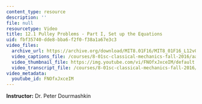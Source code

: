 ```yaml
---
content_type: resource
description: ''
file: null
resourcetype: Video
title: 12.1 Pulley Problems - Part I, Set up the Equations
uid: fbf35740-dde8-bba6-f2f0-f38a1a67e3c3
video_files:
  archive_url: https://archive.org/download/MIT8.01F16/MIT8_01F16_L12v01_360p.mp4
  video_captions_file: /courses/8-01sc-classical-mechanics-fall-2016/aa2f45d5810c5632bab28ca38358ce02_FNOfxJxceIM.vtt
  video_thumbnail_file: https://img.youtube.com/vi/FNOfxJxceIM/default.jpg
  video_transcript_file: /courses/8-01sc-classical-mechanics-fall-2016/38a82f06f358df8ecce84f9f4be2174c_FNOfxJxceIM.pdf
video_metadata:
  youtube_id: FNOfxJxceIM
---
```


**Instructor:** Dr. Peter Dourmashkin